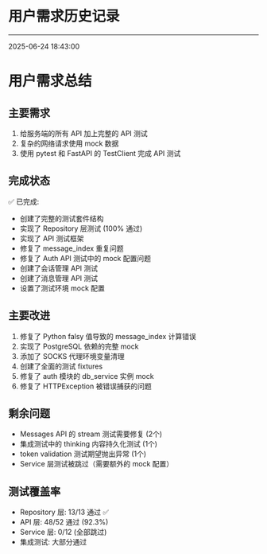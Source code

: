 # 用户需求历史记录

---

2025-06-24 18:43:00

# 用户需求总结

## 主要需求
1. 给服务端的所有 API 加上完整的 API 测试
2. 复杂的网络请求使用 mock 数据
3. 使用 pytest 和 FastAPI 的 TestClient 完成 API 测试

## 完成状态
✅ 已完成:
- 创建了完整的测试套件结构
- 实现了 Repository 层测试 (100% 通过)
- 实现了 API 测试框架
- 修复了 message_index 重复问题
- 修复了 Auth API 测试中的 mock 配置问题
- 创建了会话管理 API 测试
- 创建了消息管理 API 测试
- 设置了测试环境 mock 配置

## 主要改进
1. 修复了 Python falsy 值导致的 message_index 计算错误
2. 实现了 PostgreSQL 依赖的完整 mock
3. 添加了 SOCKS 代理环境变量清理
4. 创建了全面的测试 fixtures
5. 修复了 auth 模块的 db_service 实例 mock
6. 修复了 HTTPException 被错误捕获的问题

## 剩余问题
- Messages API 的 stream 测试需要修复 (2个)
- 集成测试中的 thinking 内容持久化测试 (1个)
- token validation 测试期望抛出异常 (1个)
- Service 层测试被跳过（需要额外的 mock 配置）

## 测试覆盖率
- Repository 层: 13/13 通过 ✅
- API 层: 48/52 通过 (92.3%)
- Service 层: 0/12 (全部跳过)
- 集成测试: 大部分通过